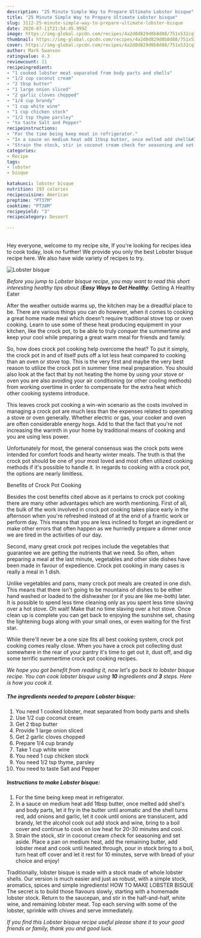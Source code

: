 ```yaml
---
description: "25 Minute Simple Way to Prepare Ultimate Lobster bisque"
title: "25 Minute Simple Way to Prepare Ultimate Lobster bisque"
slug: 3112-25-minute-simple-way-to-prepare-ultimate-lobster-bisque
date: 2020-07-11T21:54:45.999Z
image: https://img-global.cpcdn.com/recipes/4a2d0d829d0b8d88/751x532cq70/lobster-bisque-recipe-main-photo.jpg
thumbnail: https://img-global.cpcdn.com/recipes/4a2d0d829d0b8d88/751x532cq70/lobster-bisque-recipe-main-photo.jpg
cover: https://img-global.cpcdn.com/recipes/4a2d0d829d0b8d88/751x532cq70/lobster-bisque-recipe-main-photo.jpg
author: Mark Swanson
ratingvalue: 4.3
reviewcount: 11
recipeingredient:
- "1 cooked lobster meat separated from body parts and shells"
- "1/2 cup coconut cream"
- "2 tbsp butter"
- "1 large onion sliced"
- "2 garlic cloves chopped"
- "1/4 cup brandy"
- "1 cup white wine"
- "1 cup chicken stock"
- "1/2 tsp thyme parsley"
- "to taste Salt and Pepper"
recipeinstructions:
- "For the time being keep meat in refrigerator."
- "In a sauce on medium heat add 1tbsp butter, once melted add shell&#39;s and body parts, let it fry in the butter until aromatic and the shell turns red, add onions and garlic, let it cook until onions are translucent, add brandy, let the alcohol cook out add stock and wine, bring to a boil cover and continue to cook on low heat for 20-30 minutes and cool."
- "Strain the stock, stir in coconut cream check for seasoning and set aside. Place a pan on medium heat, add the remaining butter, add lobster meat and cook until heated through, pour in stock bring to a boil, turn heat off cover and let it rest for 10 minutes, serve with bread of your choice and enjoy!"
categories:
- Recipe
tags:
- lobster
- bisque

katakunci: lobster bisque 
nutrition: 193 calories
recipecuisine: American
preptime: "PT37M"
cooktime: "PT38M"
recipeyield: "3"
recipecategory: Dessert

---
```

<br>
Hey everyone, welcome to my recipe site, If you're looking for recipes idea to cook today, look no further! We provide you only the best Lobster bisque recipe here. We also have wide variety of recipes to try.
<br>


![Lobster bisque](https://img-global.cpcdn.com/recipes/4a2d0d829d0b8d88/751x532cq70/lobster-bisque-recipe-main-photo.jpg)

<i>Before you jump to Lobster bisque recipe, you may want to read this short interesting healthy tips about {<strong>Easy Ways to Get Healthy</strong>.</i>
Getting A Healthy Eater


After the weather outside warms up, the kitchen may be a dreadful place to be. There are various things you can do however, when it comes to cooking a great home made meal which doesn't require traditional stove top or oven cooking. Learn to use some of these heat producing equipment in your kitchen, like the crock pot, to be able to truly conquer the summertime and keep your cool while preparing a great warm meal for friends and family.

So, how does crock pot cooking help overcome the heat? To put it simply, the crock pot in and of itself puts off a lot less heat compared to cooking than an oven or stove top. This is the very first and maybe the very best reason to utilize the crock pot in summer time meal preparation. You should also look at the fact that by not heating the home by using your stove or oven you are also avoiding your air conditioning (or other cooling methods) from working overtime in order to compensate for the extra heat which other cooking systems introduce.

This leaves crock pot cooking a win-win scenario as the costs involved in managing a crock pot are much less than the expenses related to operating a stove or oven generally. Whether electric or gas, your cooker and oven are often considerable energy hogs. Add to that the fact that you're not increasing the warmth in your home by traditional means of cooking and you are using less power.

Unfortunately for most, the general consensus was the crock pots were intended for comfort foods and hearty winter meals.  The truth is that the crock pot should be one of your most loved and most often utilized cooking methods if it's possible to handle it. In regards to cooking with a crock pot, the options are nearly limitless.  

Benefits of Crock Pot Cooking

Besides the cost benefits cited above as it pertains to crock pot cooking there are many other advantages which are worth mentioning. First of all, the bulk of the work involved in crock pot cooking takes place early in the afternoon when you're refreshed instead of at the end of a frantic work or perform day. This means that you are less inclined to forget an ingredient or make other errors that often happen as we hurriedly prepare a dinner once we are tired in the activities of our day.

Second, many great crock pot recipes include the vegetables that guarantee we are getting the nutrients that we need. So often, when preparing a meal at the last minute, vegetables and other side dishes have been made in favour of expedience. Crock pot cooking in many cases is really a meal in 1 dish.

 Unlike vegetables and pans, many crock pot meals are created in one dish. This means that there isn't going to be mountains of dishes to be either hand washed or loaded to the dishwasher (or if you are like me-both) later. It is possible to spend less time cleaning only as you spent less time slaving over a hot stove. Oh wait! Make that no time slaving over a hot stove. Once clean up is complete you can get back to enjoying the sunshine set, chasing the lightening bugs along with your small ones, or even waiting for the first star.

While there'll never be a one size fits all best cooking system, crock pot cooking comes really close. When you have a crock pot collecting dust somewhere in the rear of your pantry it's time to get out it, dust off, and dig some terrific summertime crock pot cooking recipes.


<i>We hope you got benefit from reading it, now let's go back to lobster bisque recipe. You can cook lobster bisque using <strong>10</strong> ingredients and <strong>3</strong> steps. Here is how you cook it.
</i>

##### The ingredients needed to prepare Lobster bisque:

1. You need 1 cooked lobster, meat separated from body parts and shells
1. Use 1/2 cup coconut cream
1. Get 2 tbsp butter
1. Provide 1 large onion sliced
1. Get 2 garlic cloves chopped
1. Prepare 1/4 cup brandy
1. Take 1 cup white wine
1. You need 1 cup chicken stock
1. You need 1/2 tsp thyme, parsley
1. You need to taste Salt and Pepper


##### Instructions to make Lobster bisque:

1. For the time being keep meat in refrigerator.
1. In a sauce on medium heat add 1tbsp butter, once melted add shell&#39;s and body parts, let it fry in the butter until aromatic and the shell turns red, add onions and garlic, let it cook until onions are translucent, add brandy, let the alcohol cook out add stock and wine, bring to a boil cover and continue to cook on low heat for 20-30 minutes and cool.
1. Strain the stock, stir in coconut cream check for seasoning and set aside. Place a pan on medium heat, add the remaining butter, add lobster meat and cook until heated through, pour in stock bring to a boil, turn heat off cover and let it rest for 10 minutes, serve with bread of your choice and enjoy!


Traditionally, lobster bisque is made with a stock made of whole lobster shells. Our version is much easier and just as robust, with a simple stock, aromatics, spices and simple ingredients! HOW TO MAKE LOBSTER BISQUE The secret is to build those flavours slowly, starting with a homemade lobster stock. Return to the saucepan, and stir in the half-and-half, white wine, and remaining lobster meat. Top each serving with some of the lobster, sprinkle with chives and serve immediately. 

<i>If you find this Lobster bisque recipe useful please share it to your good friends or family, thank you and good luck.</i>
